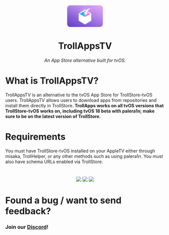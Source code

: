 <p align="center">
    <img src="./assets/ResonanceStoreTVIcon.png" alt="Logo" width="auto" height="70"></img>
</p>

<h1 align="center">TrollAppsTV</h1>
<h6 align="center">An App Store alternative built for tvOS.</h6>

# What is TrollAppsTV?
TrollAppsTV is an alternative to the tvOS App Store for TrollStore-tvOS users. TrollAppsTV allows users to download apps from repositories and install them directly in TrollStore. **TrollApps works on all tvOS versions that TrollStore-tvOS works on, including tvOS 18 beta with palera1n; make sure to be on the latest version of TrollStore.**

# Requirements
You must have TrollStore-tvOS installed on your AppleTV either through misaka, TrollHelper, or any other methods such as using palera1n. You must also have schema URLs enabled via TrollStore.

#

<p align="center">
    <img width=auto height=256 src="./assets/Screenshot-1.png"></img>
    <img width=auto height=256 src="./assets/Screenshot-2.png"></img>
    <img width=auto height=256 src="./assets/Screenshot-3.png"></img>
</p>

#

# Found a bug / want to send feedback? 
<h3>Join our <a href="https://discord.gg/PrF6XqpGgX">Discord</a>!</h3>